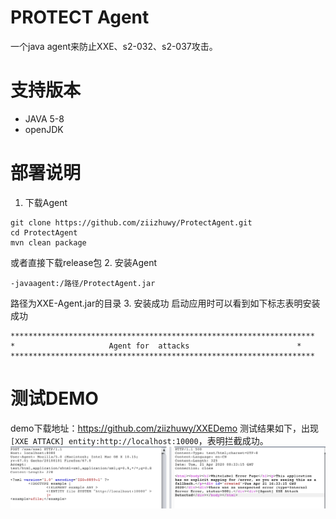 # PROTECT Agent
一个java agent来防止XXE、s2-032、s2-037攻击。
# 支持版本
* JAVA 5-8
* openJDK
# 部署说明
1. 下载Agent
```shell script
git clone https://github.com/ziizhuwy/ProtectAgent.git
cd ProtectAgent
mvn clean package
```
或者直接下载release包
2. 安装Agent
```shell script
-javaagent:/路径/ProtectAgent.jar
```
路径为XXE-Agent.jar的目录
3. 安装成功
启动应用时可以看到如下标志表明安装成功
```text
********************************************************************
*                     Agent for  attacks                        *
********************************************************************
```
# 测试DEMO
demo下载地址：https://github.com/ziizhuwy/XXEDemo
测试结果如下，出现`[XXE ATTACK] entity:http://localhost:10000`，表明拦截成功。
![xxe](/img/xxe.png)





